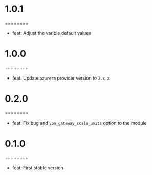 # 1.0.1
========

* feat: Adjust the varible default values

# 1.0.0
========

* feat: Update `azurerm` provider version to `2.x.x`

# 0.2.0
========

* feat: Fix bug and `vpn_gateway_scale_units` option to the module

# 0.1.0
========

* feat: First stable version
